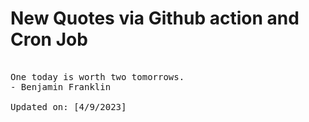# New Quotes via Github action and Cron Job

<pre>
<!-- #quote -->
One today is worth two tomorrows.
- Benjamin Franklin

Updated on: [4/9/2023]
<!-- #quoteEnd -->
</pre>

